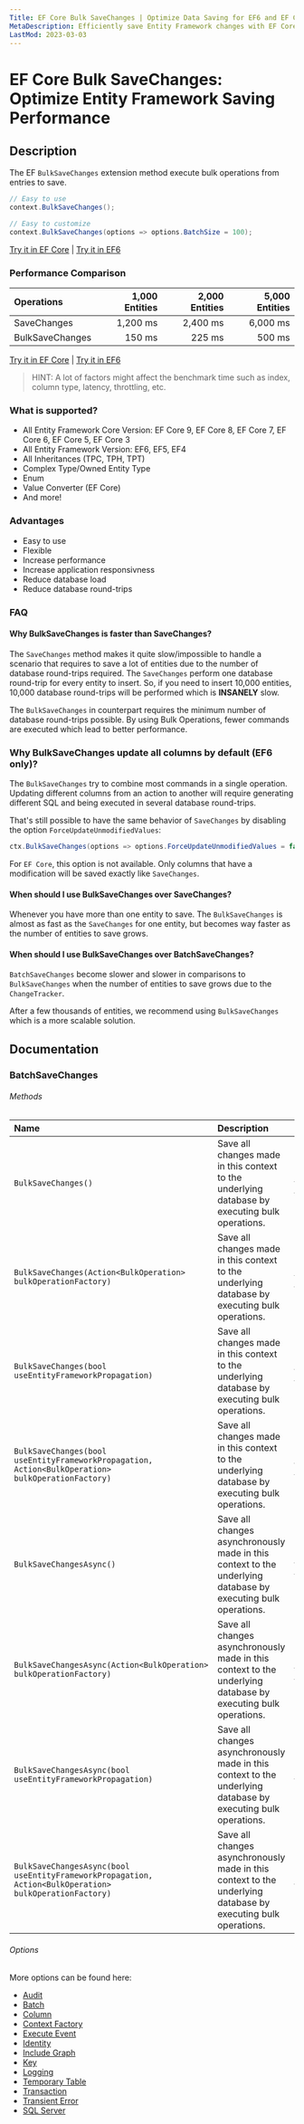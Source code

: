 ```yaml
---
Title: EF Core Bulk SaveChanges | Optimize Data Saving for EF6 and EF Core
MetaDescription: Efficiently save Entity Framework changes with EF Core Bulk SaveChanges Extensions. Quickly save large numbers of changes with customizable options for all EF versions, including EF Core 7, 6, 5, 3, and EF6. Optimize your database operations - try it now.
LastMod: 2023-03-03
---
```


# EF Core Bulk SaveChanges: Optimize Entity Framework Saving Performance

## Description

The EF `BulkSaveChanges` extension method execute bulk operations from entries to save.

```csharp
// Easy to use
context.BulkSaveChanges();

// Easy to customize
context.BulkSaveChanges(options => options.BatchSize = 100);
```

[Try it in EF Core](https://dotnetfiddle.net/4nbecz) | [Try it in EF6](https://dotnetfiddle.net/MP65WH)

### Performance Comparison

| Operations       | 1,000 Entities | 2,000 Entities | 5,000 Entities |
| :--------------- | -------------: | -------------: | -------------: |
| SaveChanges      | 1,200 ms       | 2,400 ms       | 6,000 ms       |
| BulkSaveChanges  | 150 ms         | 225 ms         | 500 ms         |

[Try it in EF Core](https://dotnetfiddle.net/Oshg3S) | [Try it in EF6](https://dotnetfiddle.net/4FLmNE)

> HINT: A lot of factors might affect the benchmark time such as index, column type, latency, throttling, etc.

### What is supported?
- All Entity Framework Core Version: EF Core 9, EF Core 8, EF Core 7, EF Core 6, EF Core 5, EF Core 3
- All Entity Framework Version: EF6, EF5, EF4
- All Inheritances (TPC, TPH, TPT)
- Complex Type/Owned Entity Type
- Enum
- Value Converter (EF Core)
- And more!

### Advantages
- Easy to use
- Flexible
- Increase performance
- Increase application responsivness
- Reduce database load
- Reduce database round-trips

### FAQ

#### Why BulkSaveChanges is faster than SaveChanges?
The `SaveChanges` method makes it quite slow/impossible to handle a scenario that requires to save a lot of entities due to the number of database round-trips required. The `SaveChanges` perform one database round-trip for every entity to insert. So, if you need to insert 10,000 entities, 10,000 database round-trips will be performed which is **INSANELY** slow.

The `BulkSaveChanges` in counterpart requires the minimum number of database round-trips possible. By using Bulk Operations, fewer commands are executed which lead to better performance.

### Why BulkSaveChanges update all columns by default (EF6 only)?
The `BulkSaveChanges` try to combine most commands in a single operation. Updating different columns from an action to another will require generating different SQL and being executed in several database round-trips.

That's still possible to have the same behavior of `SaveChanges` by disabling the option `ForceUpdateUnmodifiedValues`:

```csharp
ctx.BulkSaveChanges(options => options.ForceUpdateUnmodifiedValues = false);
```

For `EF Core`, this option is not available. Only columns that have a modification will be saved exactly like `SaveChanges`.

#### When should I use BulkSaveChanges over SaveChanges?
Whenever you have more than one entity to save. The `BulkSaveChanges` is almost as fast as the `SaveChanges` for one entity, but becomes way faster as the number of entities to save grows.

#### When should I use BulkSaveChanges over BatchSaveChanges?
`BatchSaveChanges` become slower and slower in comparisons to `BulkSaveChanges` when the number of entities to save grows due to the `ChangeTracker`.

After a few thousands of entities, we recommend using `BulkSaveChanges` which is a more scalable solution.

## Documentation

### BatchSaveChanges

###### Methods

| Name | Description | Example |
| :--- | :---------- | :------ |
| `BulkSaveChanges()` | Save all changes made in this context to the underlying database by executing bulk operations. | [EFCore](https://dotnetfiddle.net/s0NxkN) / [EF6](https://dotnetfiddle.net/nKd0mT) |
| `BulkSaveChanges(Action<BulkOperation> bulkOperationFactory)` | Save all changes made in this context to the underlying database by executing bulk operations. | [EFCore](https://dotnetfiddle.net/yd4iaz) / [EF6](https://dotnetfiddle.net/lJVdXR) |
| `BulkSaveChanges(bool useEntityFrameworkPropagation)` | Save all changes made in this context to the underlying database by executing bulk operations. | [EFCore](https://dotnetfiddle.net/rQS1u5) / [EF6](https://dotnetfiddle.net/ZWNQPA) |
| `BulkSaveChanges(bool useEntityFrameworkPropagation, Action<BulkOperation> bulkOperationFactory)` | Save all changes made in this context to the underlying database by executing bulk operations. | [EFCore](https://dotnetfiddle.net/FJ4dYY) / [EF6](https://dotnetfiddle.net/Aqp0EK) |
| `BulkSaveChangesAsync()` | Save all changes asynchronously made in this context to the underlying database by executing bulk operations. | [EFCore](https://dotnetfiddle.net/ZZmHPK) / [EF6](https://dotnetfiddle.net/7kVnBm) |
| `BulkSaveChangesAsync(Action<BulkOperation> bulkOperationFactory)` | Save all changes asynchronously made in this context to the underlying database by executing bulk operations. | [EFCore](https://dotnetfiddle.net/1oaxd1) / [EF6](https://dotnetfiddle.net/57KsGn) |
| `BulkSaveChangesAsync(bool useEntityFrameworkPropagation)` | Save all changes asynchronously made in this context to the underlying database by executing bulk operations. | [EF6](https://dotnetfiddle.net/uT7k8i) |
| `BulkSaveChangesAsync(bool useEntityFrameworkPropagation, Action<BulkOperation> bulkOperationFactory)` | Save all changes asynchronously made in this context to the underlying database by executing bulk operations. | [EF6](https://dotnetfiddle.net/Nzyi7N) |

###### Options
More options can be found here:

- [Audit](https://entityframework-extensions.net/audit)
- [Batch](https://entityframework-extensions.net/batch)
- [Column](https://entityframework-extensions.net/column)
- [Context Factory](https://entityframework-extensions.net/context-factory)
- [Execute Event](https://entityframework-extensions.net/execute-event)
- [Identity](https://entityframework-extensions.net/identity)
- [Include Graph](https://entityframework-extensions.net/include-graph)
- [Key](https://entityframework-extensions.net/key)
- [Logging](https://entityframework-extensions.net/logging)
- [Temporary Table](https://entityframework-extensions.net/temporary-table)
- [Transaction](https://entityframework-extensions.net/transaction)
- [Transient Error](https://entityframework-extensions.net/transient-error)
- [SQL Server](https://entityframework-extensions.net/sql-server)
